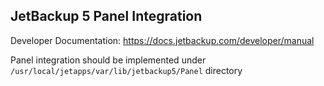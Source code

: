 ## JetBackup 5 Panel Integration

Developer Documentation: https://docs.jetbackup.com/developer/manual


Panel integration should be implemented under `/usr/local/jetapps/var/lib/jetbackup5/Panel` directory

